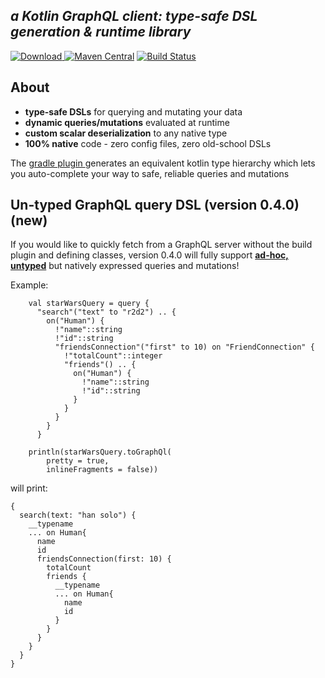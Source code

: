 ***a Kotlin GraphQL client: type-safe DSL generation & runtime library***
-----------------------------

[ ![Download](https://api.bintray.com/packages/prestongarno/kotlinq/kotlinq-gradle/images/download.svg?version=0.3.0) ](https://bintray.com/prestongarno/kotlinq/kotlinq-gradle/0.3.0/link)
[![Maven Central](https://maven-badges.herokuapp.com/maven-central/com.prestongarno.ktq/ktq-client/badge.svg)](https://maven-badges.herokuapp.com/maven-central/com.prestongarno.ktq/ktq-client)
[![Build Status](https://travis-ci.org/prestongarno/kotlinq.svg?branch=master)](https://travis-ci.org/prestongarno/kotlinq)


## About

* **type-safe DSLs** for querying and mutating your data
* **dynamic queries/mutations** evaluated at runtime
* **custom scalar deserialization** to any native type
* **100% native** code - zero config files, zero old-school DSLs

The [ gradle plugin ](kotlinq-gradle/README.md) generates an equivalent kotlin type hierarchy which 
lets you auto-complete your way to safe, reliable queries and mutations

## Un-typed GraphQL query DSL (version 0.4.0) (new)

If you would like to quickly fetch from a GraphQL server without the build plugin and defining classes, 
version 0.4.0 will fully support [**ad-hoc, untyped**](https://github.com/prestongarno/kotlinq/blob/query-dsl/query-dsl/src/main/kotlin/DslExtensionScope.kt) but natively expressed queries and mutations!

Example:

```
    val starWarsQuery = query {
      "search"("text" to "r2d2") .. {
        on("Human") {
          !"name"::string
          !"id"::string
          "friendsConnection"("first" to 10) on "FriendConnection" {
            !"totalCount"::integer
            "friends"() .. {
              on("Human") {
                !"name"::string
                !"id"::string
              }
            }
          }
        }
      }

    println(starWarsQuery.toGraphQl(
        pretty = true,
        inlineFragments = false))

```

will print:


```
{
  search(text: "han solo") {
    __typename
    ... on Human{
      name
      id
      friendsConnection(first: 10) {
        totalCount
        friends {
          __typename
          ... on Human{
            name
            id
          }
        }
      }
    }
  }
}
```
